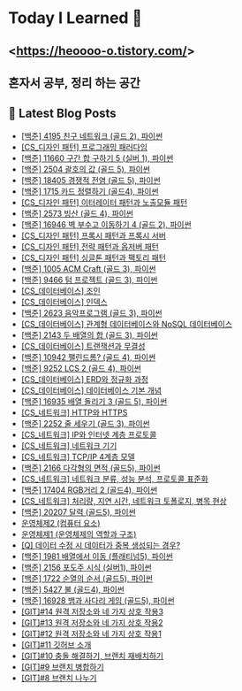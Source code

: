 # Today I Learned 👋

## <<https://heoooo-o.tistory.com/>>

## 혼자서 공부, 정리 하는 공간



## 📕 Latest Blog Posts

<ul><li><a href='https://heoooo-o.tistory.com/entry/%EB%B0%B1%EC%A4%80-4195-%EC%B9%9C%EA%B5%AC-%EB%84%A4%ED%8A%B8%EC%9B%8C%ED%81%AC-%EA%B3%A8%EB%93%9C-2-%ED%8C%8C%EC%9D%B4%EC%8D%AC' target='_blank'>[백준] 4195 친구 네트워크 (골드 2), 파이썬</a></li><li><a href='https://heoooo-o.tistory.com/entry/CS%EB%94%94%EC%9E%90%EC%9D%B8-%ED%8C%A8%ED%84%B4-%ED%94%84%EB%A1%9C%EA%B7%B8%EB%9E%98%EB%B0%8D-%ED%8C%A8%EB%9F%AC%EB%8B%A4%EC%9E%84' target='_blank'>[CS_디자인 패턴] 프로그래밍 패러다임</a></li><li><a href='https://heoooo-o.tistory.com/entry/%EB%B0%B1%EC%A4%80-11660-%EA%B5%AC%EA%B0%84-%ED%95%A9-%EA%B5%AC%ED%95%98%EA%B8%B0-5-%EC%8B%A4%EB%B2%84-1-%ED%8C%8C%EC%9D%B4%EC%8D%AC' target='_blank'>[백준] 11660 구간 합 구하기 5 (실버 1), 파이썬</a></li><li><a href='https://heoooo-o.tistory.com/entry/%EB%B0%B1%EC%A4%80-2504-%EA%B4%84%ED%98%B8%EC%9D%98-%EA%B0%92-%EA%B3%A8%EB%93%9C-5-%ED%8C%8C%EC%9D%B4%EC%8D%AC' target='_blank'>[백준] 2504 괄호의 값 (골드 5), 파이썬</a></li><li><a href='https://heoooo-o.tistory.com/entry/%EB%B0%B1%EC%A4%80-18405-%EA%B2%BD%EC%9F%81%EC%A0%81-%EC%A0%84%EC%97%BC-%EA%B3%A8%EB%93%9C-5-%ED%8C%8C%EC%9D%B4%EC%8D%AC' target='_blank'>[백준] 18405 경쟁적 전염 (골드 5), 파이썬</a></li><li><a href='https://heoooo-o.tistory.com/entry/%EB%B0%B1%EC%A4%80-1715-%EC%B9%B4%EB%93%9C-%EC%A0%95%EB%A0%AC%ED%95%98%EA%B8%B0-%EA%B3%A8%EB%93%9C4-%ED%8C%8C%EC%9D%B4%EC%8D%AC' target='_blank'>[백준] 1715 카드 정렬하기 (골드4), 파이썬</a></li><li><a href='https://heoooo-o.tistory.com/entry/CS%EB%94%94%EC%9E%90%EC%9D%B8-%ED%8C%A8%ED%84%B4-%EC%9D%B4%ED%84%B0%EB%A0%88%EC%9D%B4%ED%84%B0-%ED%8C%A8%ED%84%B4%EA%B3%BC-%EB%85%B8%EC%B6%9C%EB%AA%A8%EB%93%88-%ED%8C%A8%ED%84%B4' target='_blank'>[CS_디자인 패턴] 이터레이터 패턴과 노출모듈 패턴</a></li><li><a href='https://heoooo-o.tistory.com/entry/%EB%B0%B1%EC%A4%80-2573-%EB%B9%99%EC%82%B0-%EA%B3%A8%EB%93%9C-4-%ED%8C%8C%EC%9D%B4%EC%8D%AC' target='_blank'>[백준] 2573 빙산 (골드 4), 파이썬</a></li><li><a href='https://heoooo-o.tistory.com/entry/%EB%B0%B1%EC%A4%80-16946-%EB%B2%BD-%EB%B6%80%EC%88%98%EA%B3%A0-%EC%9D%B4%EB%8F%99%ED%95%98%EA%B8%B0-4-%EA%B3%A8%EB%93%9C-2-%ED%8C%8C%EC%9D%B4%EC%8D%AC' target='_blank'>[백준] 16946 벽 부수고 이동하기 4 (골드 2), 파이썬</a></li><li><a href='https://heoooo-o.tistory.com/entry/CS%EB%94%94%EC%9E%90%EC%9D%B8-%ED%8C%A8%ED%84%B4-%ED%94%84%EB%A1%9D%EC%8B%9C-%ED%8C%A8%ED%84%B4%EA%B3%BC-%ED%94%84%EB%A1%9D%EC%8B%9C-%EC%84%9C%EB%B2%84' target='_blank'>[CS_디자인 패턴] 프록시 패턴과 프록시 서버</a></li><li><a href='https://heoooo-o.tistory.com/entry/CS%EB%94%94%EC%9E%90%EC%9D%B8-%ED%8C%A8%ED%84%B4-%EC%A0%84%EB%9E%B5-%ED%8C%A8%ED%84%B4%EA%B3%BC-%EC%98%B5%EC%A0%80%EB%B2%84-%ED%8C%A8%ED%84%B4' target='_blank'>[CS_디자인 패턴] 전략 패턴과 옵저버 패턴</a></li><li><a href='https://heoooo-o.tistory.com/entry/CS%EB%94%94%EC%9E%90%EC%9D%B8-%ED%8C%A8%ED%84%B4-%EC%8B%B1%EA%B8%80%ED%86%A4-%ED%8C%A8%ED%84%B4%EA%B3%BC-%ED%8C%A9%ED%86%A0%EB%A6%AC-%ED%8C%A8%ED%84%B4' target='_blank'>[CS_디자인 패턴] 싱글톤 패턴과 팩토리 패턴</a></li><li><a href='https://heoooo-o.tistory.com/entry/%EB%B0%B1%EC%A4%80-1005-ACM-Craft-%EA%B3%A8%EB%93%9C-3-%ED%8C%8C%EC%9D%B4%EC%8D%AC' target='_blank'>[백준] 1005 ACM Craft (골드 3), 파이썬</a></li><li><a href='https://heoooo-o.tistory.com/entry/%EB%B0%B1%EC%A4%80-9466-%ED%85%80-%ED%94%84%EB%A1%9C%EC%A0%9D%ED%8A%B8-%EA%B3%A8%EB%93%9C-3-%ED%8C%8C%EC%9D%B4%EC%8D%AC' target='_blank'>[백준] 9466 텀 프로젝트 (골드 3), 파이썬</a></li><li><a href='https://heoooo-o.tistory.com/entry/CS%EB%8D%B0%EC%9D%B4%ED%84%B0%EB%B2%A0%EC%9D%B4%EC%8A%A4-%EC%A1%B0%EC%9D%B8' target='_blank'>[CS_데이터베이스] 조인</a></li><li><a href='https://heoooo-o.tistory.com/entry/CS%EB%8D%B0%EC%9D%B4%ED%84%B0%EB%B2%A0%EC%9D%B4%EC%8A%A4-%EC%9D%B8%EB%8D%B1%EC%8A%A4' target='_blank'>[CS_데이터베이스] 인덱스</a></li><li><a href='https://heoooo-o.tistory.com/entry/%EB%B0%B1%EC%A4%80-2623-%EC%9D%8C%EC%95%85%ED%94%84%EB%A1%9C%EA%B7%B8%EB%9E%A8-%EA%B3%A8%EB%93%9C-3-%ED%8C%8C%EC%9D%B4%EC%8D%AC' target='_blank'>[백준] 2623 음악프로그램 (골드 3), 파이썬</a></li><li><a href='https://heoooo-o.tistory.com/entry/CS%EB%8D%B0%EC%9D%B4%ED%84%B0%EB%B2%A0%EC%9D%B4%EC%8A%A4-%EA%B4%80%EA%B3%84%ED%98%95-%EB%8D%B0%EC%9D%B4%ED%84%B0%EB%B2%A0%EC%9D%B4%EC%8A%A4%EC%99%80-NoSQL-%EB%8D%B0%EC%9D%B4%ED%84%B0%EB%B2%A0%EC%9D%B4%EC%8A%A4' target='_blank'>[CS_데이터베이스] 관계형 데이터베이스와 NoSQL 데이터베이스</a></li><li><a href='https://heoooo-o.tistory.com/entry/%EB%B0%B1%EC%A4%80-2143-%EB%91%90-%EB%B0%B0%EC%97%B4%EC%9D%98-%ED%95%A9-%EA%B3%A8%EB%93%9C-3-%ED%8C%8C%EC%9D%B4%EC%8D%AC' target='_blank'>[백준] 2143 두 배열의 합 (골드 3), 파이썬</a></li><li><a href='https://heoooo-o.tistory.com/entry/CS%EB%8D%B0%EC%9D%B4%ED%84%B0%EB%B2%A0%EC%9D%B4%EC%8A%A4-%ED%8A%B8%EB%9E%9C%EC%9E%AD%EC%85%98%EA%B3%BC-%EB%AC%B4%EA%B2%B0%EC%84%B1' target='_blank'>[CS_데이터베이스] 트랜잭션과 무결성</a></li><li><a href='https://heoooo-o.tistory.com/entry/%EB%B0%B1%EC%A4%80-10942-%ED%8C%B0%EB%A6%B0%EB%93%9C%EB%A1%AC-%EA%B3%A8%EB%93%9C-4-%ED%8C%8C%EC%9D%B4%EC%8D%AC' target='_blank'>[백준] 10942 팰린드롬? (골드 4), 파이썬</a></li><li><a href='https://heoooo-o.tistory.com/entry/%EB%B0%B1%EC%A4%80-9252-LCS-2-%EA%B3%A8%EB%93%9C-4-%ED%8C%8C%EC%9D%B4%EC%8D%AC' target='_blank'>[백준] 9252 LCS 2 (골드 4), 파이썬</a></li><li><a href='https://heoooo-o.tistory.com/entry/CS%EB%8D%B0%EC%9D%B4%ED%84%B0%EB%B2%A0%EC%9D%B4%EC%8A%A4-ERD%EC%99%80-%EC%A0%95%EA%B7%9C%ED%99%94-%EA%B3%BC%EC%A0%95' target='_blank'>[CS_데이터베이스] ERD와 정규화 과정</a></li><li><a href='https://heoooo-o.tistory.com/entry/CS%EB%8D%B0%EC%9D%B4%ED%84%B0%EB%B2%A0%EC%9D%B4%EC%8A%A4-%EB%8D%B0%EC%9D%B4%ED%84%B0%EB%B2%A0%EC%9D%B4%EC%8A%A4-%EA%B8%B0%EB%B3%B8-%EA%B0%9C%EB%85%90' target='_blank'>[CS_데이터베이스] 데이터베이스 기본 개념</a></li><li><a href='https://heoooo-o.tistory.com/entry/%EB%B0%B1%EC%A4%80-16935-%EB%B0%B0%EC%97%B4-%EB%8F%8C%EB%A6%AC%EA%B8%B0-3-%EA%B3%A8%EB%93%9C-5-%ED%8C%8C%EC%9D%B4%EC%8D%AC' target='_blank'>[백준] 16935 배열 돌리기 3 (골드 5), 파이썬</a></li><li><a href='https://heoooo-o.tistory.com/entry/%EB%84%A4%ED%8A%B8%EC%9B%8C%ED%81%AC6-HTTP%EC%99%80-HTTPS' target='_blank'>[CS_네트워크] HTTP와 HTTPS</a></li><li><a href='https://heoooo-o.tistory.com/entry/%EB%B0%B1%EC%A4%80-2252-%EC%A4%84-%EC%84%B8%EC%9A%B0%EA%B8%B0-%EA%B3%A8%EB%93%9C-3-%ED%8C%8C%EC%9D%B4%EC%8D%AC' target='_blank'>[백준] 2252 줄 세우기 (골드 3), 파이썬</a></li><li><a href='https://heoooo-o.tistory.com/entry/%EB%84%A4%ED%8A%B8%EC%9B%8C%ED%81%AC5-IP-%EC%A3%BC%EC%86%8C' target='_blank'>[CS_네트워크] IP와 인터넷 계층 프로토콜</a></li><li><a href='https://heoooo-o.tistory.com/entry/%EB%84%A4%ED%8A%B8%EC%9B%8C%ED%81%AC4-%EB%84%A4%ED%8A%B8%EC%9B%8C%ED%81%AC-%EA%B8%B0%EA%B8%B0' target='_blank'>[CS_네트워크] 네트워크 기기</a></li><li><a href='https://heoooo-o.tistory.com/entry/%EB%84%A4%ED%8A%B8%EC%9B%8C%ED%81%AC3-TCPIP-4%EA%B3%84%EC%B8%B5-%EB%AA%A8%EB%8D%B8' target='_blank'>[CS_네트워크] TCP/IP 4계층 모델</a></li><li><a href='https://heoooo-o.tistory.com/entry/%EB%B0%B1%EC%A4%80-2166-%EB%8B%A4%EA%B0%81%ED%98%95%EC%9D%98-%EB%A9%B4%EC%A0%81-%EA%B3%A8%EB%93%9C5-%ED%8C%8C%EC%9D%B4%EC%8D%AC' target='_blank'>[백준] 2166 다각형의 면적 (골드5), 파이썬</a></li><li><a href='https://heoooo-o.tistory.com/entry/%EB%84%A4%ED%8A%B8%EC%9B%8C%ED%81%AC2-%EB%84%A4%ED%8A%B8%EC%9B%8C%ED%81%AC-%EB%B6%84%EB%A5%98-%EC%84%B1%EB%8A%A5-%EB%B6%84%EC%84%9D-%ED%94%84%EB%A1%9C%ED%86%A0%EC%BD%9C-%ED%91%9C%EC%A4%80%ED%99%94' target='_blank'>[CS_네트워크] 네트워크 분류, 성능 분석, 프로토콜 표준화</a></li><li><a href='https://heoooo-o.tistory.com/entry/%EB%B0%B1%EC%A4%80-17404-RGB%EA%B1%B0%EB%A6%AC-2-%EA%B3%A8%EB%93%9C4-%ED%8C%8C%EC%9D%B4%EC%8D%AC' target='_blank'>[백준] 17404 RGB거리 2 (골드4), 파이썬</a></li><li><a href='https://heoooo-o.tistory.com/entry/%EB%84%A4%ED%8A%B8%EC%9B%8C%ED%81%AC1-%EC%B2%98%EB%A6%AC%EB%9F%89-%EC%A7%80%EC%97%B0-%EC%8B%9C%EA%B0%84-%EB%84%A4%ED%8A%B8%EC%9B%8C%ED%81%AC-%ED%86%A0%ED%8F%B4%EB%A1%9C%EC%A7%80-%EB%B3%91%EB%AA%A9-%ED%98%84%EC%83%81' target='_blank'>[CS_네트워크] 처리량, 지연 시간, 네트워크 토폴로지, 병목 현상</a></li><li><a href='https://heoooo-o.tistory.com/entry/%EB%B0%B1%EC%A4%80-20207-%EB%8B%AC%EB%A0%A5-%EA%B3%A8%EB%93%9C5-%ED%8C%8C%EC%9D%B4%EC%8D%AC' target='_blank'>[백준] 20207 달력 (골드5), 파이썬</a></li><li><a href='https://heoooo-o.tistory.com/entry/%EC%9A%B4%EC%98%81%EC%B2%B4%EC%A0%9C2-%EC%BB%B4%ED%93%A8%ED%84%B0-%EC%9A%94%EC%86%8C' target='_blank'>운영체제2 (컴퓨터 요소)</a></li><li><a href='https://heoooo-o.tistory.com/entry/%EC%9A%B4%EC%98%81%EC%B2%B4%EC%A0%9C1-%EC%9A%B4%EC%98%81%EC%B2%B4%EC%A0%9C%EC%9D%98-%EC%97%AD%ED%95%A0%EA%B3%BC-%EA%B5%AC%EC%A1%B0' target='_blank'>운영체제1 (운영체제의 역할과 구조)</a></li><li><a href='https://heoooo-o.tistory.com/entry/Q-%EB%8D%B0%EC%9D%B4%ED%84%B0-%EC%88%98%EC%A0%95-%EC%8B%9C-%EB%8D%B0%EC%9D%B4%ED%84%B0%EA%B0%80-%EC%A4%91%EB%B3%B5-%EC%83%9D%EC%84%B1%EB%90%98%EB%8A%94-%EA%B2%BD%EC%9A%B0' target='_blank'>[Q] 데이터 수정 시 데이터가 중복 생성되는 경우?</a></li><li><a href='https://heoooo-o.tistory.com/entry/%EB%B0%B1%EC%A4%80-1981-%EB%B0%B0%EC%97%B4%EC%97%90%EC%84%9C-%EC%9D%B4%EB%8F%99-%ED%94%8C%EB%9E%98%ED%8B%B0%EB%84%985-%ED%8C%8C%EC%9D%B4%EC%8D%AC' target='_blank'>[백준] 1981 배열에서 이동 (플래티넘5), 파이썬</a></li><li><a href='https://heoooo-o.tistory.com/entry/%EB%B0%B1%EC%A4%80-2156-%ED%8F%AC%EB%8F%84%EC%A3%BC-%EC%8B%9C%EC%8B%9D-%EC%8B%A4%EB%B2%841-%ED%8C%8C%EC%9D%B4%EC%8D%AC' target='_blank'>[백준] 2156 포도주 시식 (실버1), 파이썬</a></li><li><a href='https://heoooo-o.tistory.com/entry/%EB%B0%B1%EC%A4%80-1722-%EC%88%9C%EC%97%B4%EC%9D%98-%EC%88%9C%EC%84%9C-%EA%B3%A8%EB%93%9C5-%ED%8C%8C%EC%9D%B4%EC%8D%AC' target='_blank'>[백준] 1722 순열의 순서 (골드5), 파이썬</a></li><li><a href='https://heoooo-o.tistory.com/entry/%EB%B0%B1%EC%A4%80-5427-%EB%B6%88-%EA%B3%A8%EB%93%9C4-%ED%8C%8C%EC%9D%B4%EC%8D%AC' target='_blank'>[백준] 5427 불 (골드4), 파이썬</a></li><li><a href='https://heoooo-o.tistory.com/entry/%EB%B0%B1%EC%A4%80-16928-%EB%B1%80%EA%B3%BC-%EC%82%AC%EB%8B%A4%EB%A6%AC-%EA%B2%8C%EC%9E%84-%EA%B3%A8%EB%93%9C5-%ED%8C%8C%EC%9D%B4%EC%8D%AC' target='_blank'>[백준] 16928 뱀과 사다리 게임 (골드5), 파이썬</a></li><li><a href='https://heoooo-o.tistory.com/entry/GIT14-%EC%9B%90%EA%B2%A9-%EC%A0%80%EC%9E%A5%EC%86%8C%EC%99%80-%EB%84%A4-%EA%B0%80%EC%A7%80-%EC%83%81%ED%98%B8-%EC%9E%91%EC%9A%A93' target='_blank'>[GIT]#14 원격 저장소와 네 가지 상호 작용3</a></li><li><a href='https://heoooo-o.tistory.com/entry/GIT13-%EC%9B%90%EA%B2%A9-%EC%A0%80%EC%9E%A5%EC%86%8C%EC%99%80-%EB%84%A4-%EA%B0%80%EC%A7%80-%EC%83%81%ED%98%B8-%EC%9E%91%EC%9A%A92' target='_blank'>[GIT]#13 원격 저장소와 네 가지 상호 작용2</a></li><li><a href='https://heoooo-o.tistory.com/entry/GIT12-%EC%9B%90%EA%B2%A9-%EC%A0%80%EC%9E%A5%EC%86%8C%EC%99%80-%EB%84%A4-%EA%B0%80%EC%A7%80-%EC%83%81%ED%98%B8-%EC%9E%91%EC%9A%A91' target='_blank'>[GIT]#12 원격 저장소와 네 가지 상호 작용1</a></li><li><a href='https://heoooo-o.tistory.com/entry/GIT11-%EA%B9%83%ED%97%88%EB%B8%8C-%EC%86%8C%EA%B0%9C' target='_blank'>[GIT]#11 깃허브 소개</a></li><li><a href='https://heoooo-o.tistory.com/entry/GIT10-%EC%B6%A9%EB%8F%8C-%ED%95%B4%EA%B2%B0%ED%95%98%EA%B8%B0-%EB%B8%8C%EB%9E%9C%EC%B9%98-%EC%9E%AC%EB%B0%B0%EC%B9%98%ED%95%98%EA%B8%B0' target='_blank'>[GIT]#10 충돌 해결하기, 브랜치 재배치하기</a></li><li><a href='https://heoooo-o.tistory.com/entry/GIT9-%EB%B8%8C%EB%9E%9C%EC%B9%98-%EB%B3%91%ED%95%A9%ED%95%98%EA%B8%B0' target='_blank'>[GIT]#9 브랜치 병합하기</a></li><li><a href='https://heoooo-o.tistory.com/entry/GIT8-%EB%B8%8C%EB%9E%9C%EC%B9%98-%EB%82%98%EB%88%84%EA%B8%B0' target='_blank'>[GIT]#8 브랜치 나누기</a></li></ul>